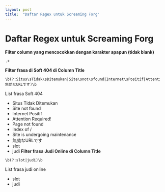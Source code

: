 ```yaml
---
layout: post
title:  "Daftar Regex untuk Screaming Forg"
---
```


# Daftar Regex untuk Screaming Forg 
**Filter column yang mencocokkan dengan karakter apapun (tidak blank)**
```
.+
```
**Filter frasa di Soft 404 di Column Title**
```
\b(?:Situs\sTidak\sDitemukan|Site\snot\sfound|Internet\sPositif|Attention\sRequired!|Page\snot\sfound|Index\sof|Site\sis\sundergoing\smaintenance|無効なURLです)\b
```
List frasa Soft 404
- Situs Tidak Ditemukan
- Site not found
- Internet Positif
- Attention Required!
- Page not found
- Index of /
- Site is undergoing maintenance
- 無効なURLです
- slot
- judi
**Filter frasa Judi Online di Column Title**
```
\b(?:slot|judi)\b
```
List frasa judi online
- slot
- judi
